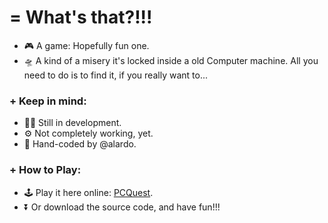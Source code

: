 # = What's that?!!!
- 🎮 A game: Hopefully fun one.
- 🛸 A kind of a misery it's locked inside a old Computer machine. All you need to do is to find it, if you really want to...
### + Keep in mind:
- 👨‍💻 Still in development.
- ⚙️ Not completely working, yet.
- 👨 Hand-coded by @alardo.
### + How to Play:
- 🕹️ Play it here online: [PCQuest](https://www.emilianovs.it/PCQuest/index.html).
- ⏬ Or download the source code, and have fun!!!